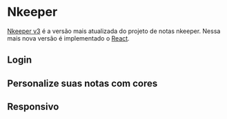 # Nkeeper

[Nkeeper v3](https://nkeeper-react.vercel.app/) é a versão mais atualizada do projeto de notas nkeeper. Nessa mais nova versão é implementado o [React](https://pt-br.reactjs.org/).

## Login

## Personalize suas notas com cores

## Responsivo
